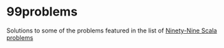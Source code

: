 # 99problems

Solutions to some of the problems featured in the list of
[Ninety-Nine Scala problems](http://aperiodic.net/phil/scala/s-99/)

